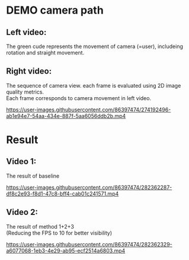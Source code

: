# DEMO camera path

## Left video:
The green cude represents the movement of camera (=user), includeing rotation and straight movement.

## Right video:
The sequence of camera view. each frame is evaluated using 2D image quality metrics.   
Each frame corresponds to camera movement in left video. 

https://user-images.githubusercontent.com/86397474/274192496-ab1e94e7-54aa-434e-887f-5aa6056ddb2b.mp4


# Result

## Video 1:
The result of baseline

https://user-images.githubusercontent.com/86397474/282362287-df8c2e93-f8d1-47c8-bff4-cab01c241571.mp4

## Video 2:
The result of method 1+2+3  
(Reducing the FPS to 10 for better visibility)

https://user-images.githubusercontent.com/86397474/282362329-a6077068-1eb3-4e29-ab95-ecf2514a6803.mp4


